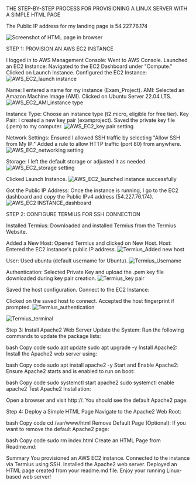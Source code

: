 THE STEP-BY-STEP PROCESS FOR PROVISIONING A LINUX SERVER WITH A SIMPLE HTML PAGE

The Public IP address for my landing page is 54.227.76.174

![Screenshot of HTML page in browser](https://github.com/user-attachments/assets/d1740e69-7c08-4f13-9b24-2de2bc2ddc3a)


STEP 1: PROVISION AN AWS EC2 INSTANCE

I logged in to AWS Management Console:
Went to AWS Console.
Launched an EC2 Instance:
Navigated to the EC2 Dashboard under "Compute."
Clicked on Launch Instance.
Configured the EC2 Instance:
![AWS_EC2_launch instance](https://github.com/user-attachments/assets/462d2e80-9458-4e9e-a769-54cd458b99f0)

Name: I entered a name for my instance (Exam_Project).
AMI: Selected an Amazon Machine Image (AMI). Clicked on Ubuntu Server 22.04 LTS.
![AWS_EC2_AMI_instance type](https://github.com/user-attachments/assets/ab43a77f-52f8-4414-ae71-e7b8f47d484c)

Instance Type: Choose an instance type (t2.micro, eligible for free tier).
Key Pair: I created a new key pair (examproject). Saved the private key file (.pem) to my computer.
![AWS_EC2_key pair setting](https://github.com/user-attachments/assets/c193bd4c-988f-4577-8207-d24b469ead1c)

Network Settings:
Ensured I allowed SSH traffic by selecting "Allow SSH from My IP."
Added a rule to allow HTTP traffic (port 80) from anywhere.
![AWS_EC2_networking setting](https://github.com/user-attachments/assets/2317b936-8f6c-4f57-8a83-6ebaa5018ed9)

Storage: I left the default storage or adjusted it as needed.
![AWS_EC2_storage setting](https://github.com/user-attachments/assets/e33e1e57-ce2d-42d3-9ad0-d20f70938460)

Clicked Launch Instance.
![AWS_EC2_launched instance successfully](https://github.com/user-attachments/assets/97e17202-5a00-4e79-a548-2f0779e92d3d)

Got the Public IP Address:
Once the instance is running, I go to the EC2 dashboard and copy the Public IPv4 address (54.227.76.174).
![AWS_EC2 INSTANCE_dashboard](https://github.com/user-attachments/assets/7cfac95f-f931-4768-8903-bdb1bd4b3374)


STEP 2: CONFIGURE TERMIUS FOR SSH CONNECTION

Installed Termius:
Downloaded and installed Termius from the Termius Website.

Added a New Host:
Opened Termius and clicked on New Host.
Host: Entered the EC2 instance's public IP address.
![Termius_Added new host](https://github.com/user-attachments/assets/518b06b7-f397-44c1-b3dd-bb90f0c3d44c)

User: Used ubuntu (default username for Ubuntu).
![Termius_Username](https://github.com/user-attachments/assets/32a2f539-685c-4216-82d4-0dab20d0f3ef)

Authentication:
Selected Private Key and upload the .pem key file downloaded during key pair creation.
![Termius_key pair](https://github.com/user-attachments/assets/0c43b120-2a24-4344-89cf-91961c3a9eb8)

Saved the host configuration.
Connect to the EC2 Instance:

Clicked on the saved host to connect.
Accepted the host fingerprint if prompted.
![Termius_authentication](https://github.com/user-attachments/assets/baf607ae-ce5d-474c-8c87-7151c912e4ca)

![Termius_terminal](https://github.com/user-attachments/assets/155f6029-c227-4d7d-8143-60e0b40cdb1e)


Step 3: Install Apache2 Web Server
Update the System: Run the following commands to update the package lists:

bash
Copy code
sudo apt update
sudo apt upgrade -y
Install Apache2: Install the Apache2 web server using:

bash
Copy code
sudo apt install apache2 -y
Start and Enable Apache2: Ensure Apache2 starts and is enabled to run on boot:

bash
Copy code
sudo systemctl start apache2
sudo systemctl enable apache2
Test Apache2 Installation:

Open a browser and visit http://<EC2-Public-IP>.
You should see the default Apache2 page.

Step 4: Deploy a Simple HTML Page
Navigate to the Apache2 Web Root:

bash
Copy code
cd /var/www/html
Remove Default Page (Optional): If you want to remove the default Apache2 page:

bash
Copy code
sudo rm index.html
Create an HTML Page from Readme.md:



Summary
You provisioned an AWS EC2 instance.
Connected to the instance via Termius using SSH.
Installed the Apache2 web server.
Deployed an HTML page created from your readme.md file.
Enjoy your running Linux-based web server!


